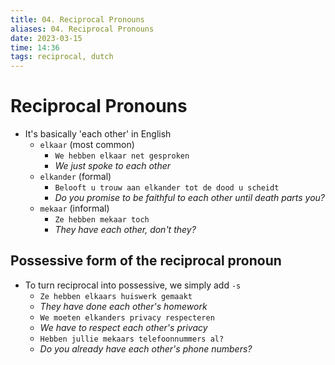 ```yaml
---
title: 04. Reciprocal Pronouns
aliases: 04. Reciprocal Pronouns
date: 2023-03-15
time: 14:36
tags: reciprocal, dutch
---
```


# Reciprocal Pronouns

-   It's basically 'each other' in English
    -   `elkaar` (most common)
        -   `We hebben elkaar net gesproken`
        -   _We just spoke to each other_
    -   `elkander` (formal)
        -   `Belooft u trouw aan elkander tot de dood u scheidt`
        -   _Do you promise to be faithful to each other until death parts you?_
    -   `mekaar` (informal)
        -   `Ze hebben mekaar toch`
        -   _They have each other, don't they?_

## Possessive form of the reciprocal pronoun

-   To turn reciprocal into possessive, we simply add `-s`
    -   `Ze hebben elkaars huiswerk gemaakt`
    -   _They have done each other's homework_
    -   `We moeten elkanders privacy respecteren`
    -   _We have to respect each other's privacy_
    -   `Hebben jullie mekaars telefoonnummers al?`
    -   _Do you already have each other's phone numbers?_
